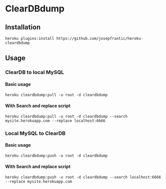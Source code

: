 # ClearDBdump

## Installation
```
heroku plugins:install https://github.com/josepfrantic/heroku-cleardbdump
```

## Usage

### ClearDB to local MySQL

#### Basic usage

```
heroku cleardbdump:pull -u root -d cleardbdump
```

#### With Search and replace script

```
heroku cleardbdump:pull -u root -d cleardbdump --search mysite.herokuapp.com --replace localhost:6666
```

### Local MySQL to ClearDB

#### Basic usage

```
heroku cleardbdump:push -u root -d cleardbdump
```

#### With Search and replace script

```
heroku cleardbdump:push -u root -d cleardbdump --search localhost:6666 --replace mysite.herokuapp.com
```
